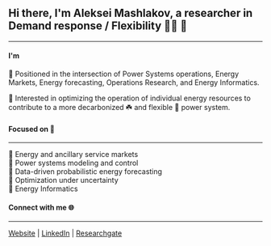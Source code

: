 
## Hi there, I'm Aleksei Mashlakov, a researcher in Demand response / Flexibility :man_technologist: :electric_plug:

---

#### I'm 

:small_orange_diamond: Positioned in the intersection of Power Systems operations, Energy Markets, Energy forecasting, Operations Research, and Energy Informatics. 

:small_orange_diamond: Interested in optimizing the operation of individual energy resources to contribute to a more decarbonized :shamrock: and flexible :battery: power system. 

#### Focused on :gem:

---

 :small_orange_diamond: Energy and ancillary service markets \
 :small_orange_diamond: Power systems modeling and control \
 :small_orange_diamond: Data-driven probabilistic energy forecasting \
 :small_orange_diamond: Optimization under uncertainty \
 :small_orange_diamond: Energy Informatics 

#### Connect with me :globe_with_meridians:

---

[Website][website] | [LinkedIn][linkedin] | [Researchgate][researchgate]

<br />

[website]: https://aleksei-mashlakov.github.io/
[linkedin]: https://www.linkedin.com/in/mashlakov/
[researchgate]: https://www.researchgate.net/profile/Aleksei-Mashlakov
